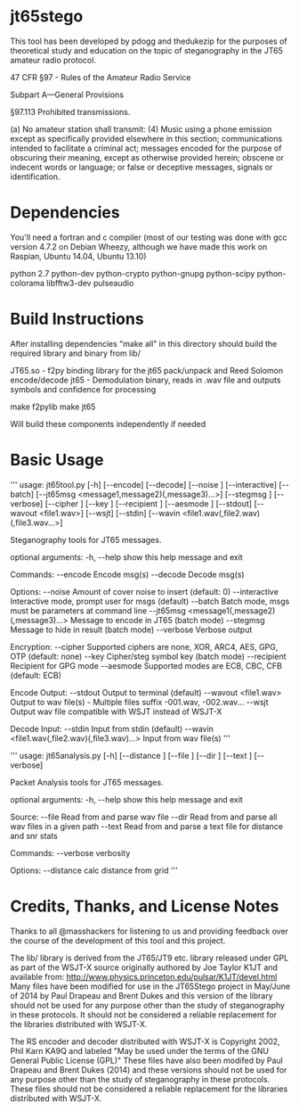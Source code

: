 jt65stego
=========

This tool has been developed by pdogg and thedukezip for the purposes of theoretical study and education on the topic
of steganography in the JT65 amateur radio protocol. 


47 CFR §97 - Rules of the Amateur Radio Service

Subpart A—General Provisions

§97.113 Prohibited transmissions.

(a) No amateur station shall transmit:
(4) Music using a phone emission except as specifically provided elsewhere in this section; communications intended to facilitate a criminal act; messages encoded for the purpose of obscuring their meaning, except as otherwise provided herein; obscene or indecent words or language; or false or deceptive messages, signals or identification.

Dependencies
============
You'll need a fortran and c compiler (most of our testing was done with gcc version 4.7.2 on Debian Wheezy, although
we have made this work on Raspian, Ubuntu 14.04, Ubuntu 13.10)

python 2.7 
python-dev
python-crypto
python-gnupg
python-scipy
python-colorama
libfftw3-dev
pulseaudio


Build Instructions
====================

After installing dependencies "make all" in this directory should build the required library and binary from lib/

JT65.so - f2py binding library for the jt65 pack/unpack and Reed Solomon encode/decode
jt65 - Demodulation binary, reads in .wav file and outputs symbols and confidence for processing

make f2pylib
make jt65

Will build these components independently if needed


Basic Usage
===========

'''
usage: jt65tool.py [-h] [--encode] [--decode] [--noise <noise>]
                   [--interactive] [--batch]
                   [--jt65msg <message1,message2)(,message3)...>]
                   [--stegmsg <message>] [--verbose] [--cipher <type>]
                   [--key <key>] [--recipient <user>] [--aesmode <mode>]
                   [--stdout] [--wavout <file1.wav>] [--wsjt] [--stdin]
                   [--wavin <file1.wav(,file2.wav)(,file3.wav...>]

Steganography tools for JT65 messages.

optional arguments:
  -h, --help            show this help message and exit

Commands:
  --encode              Encode msg(s)
  --decode              Decode msg(s)

Options:
  --noise <noise>       Amount of cover noise to insert (default: 0)
  --interactive         Interactive mode, prompt user for msgs (default)
  --batch               Batch mode, msgs must be parameters at command line
  --jt65msg <message1(,message2)(,message3)...>
                        Message to encode in JT65 (batch mode)
  --stegmsg <message>   Message to hide in result (batch mode)
  --verbose             Verbose output

Encryption:
  --cipher <type>       Supported ciphers are none, XOR, ARC4, AES, GPG, OTP
                        (default: none)
  --key <key>           Cipher/steg symbol key (batch mode)
  --recipient <user>    Recipient for GPG mode
  --aesmode <mode>      Supported modes are ECB, CBC, CFB (default: ECB)

Encode Output:
  --stdout              Output to terminal (default)
  --wavout <file1.wav>  Output to wav file(s) - Multiple files suffix
                        -001.wav, -002.wav...
  --wsjt                Output wav file compatible with WSJT instead of WSJT-X

Decode Input:
  --stdin               Input from stdin (default)
  --wavin <file1.wav(,file2.wav)(,file3.wav)...>
                        Input from wav file(s)
'''

'''
usage: jt65analysis.py [-h] [--distance <gridloc>] [--file <filename>]
                       [--dir <dirname>] [--text <textfile>] [--verbose]

Packet Analysis tools for JT65 messages.

optional arguments:
  -h, --help            show this help message and exit

Source:
  --file <filename>     Read from and parse wav file
  --dir <dirname>       Read from and parse all wav files in a given path
  --text <textfile>     Read from and parse a text file for distance and snr
                        stats

Commands:
  --verbose             verbosity

Options:
  --distance <gridloc>  calc distance from grid
'''


Credits, Thanks, and License Notes
==================================

Thanks to all @masshackers for listening to us and providing feedback over the course of the development of this tool
and this project.

The lib/ library is derived from the JT65/JT9 etc. library released under GPL as part of the WSJT-X source
originally authored by Joe Taylor K1JT and available from: http://www.physics.princeton.edu/pulsar/K1JT/devel.html
Many files have been modified for use in the JT65Stego project in May/June of 2014 by
Paul Drapeau and Brent Dukes and this version of the library should not be used for any purpose
other than the study of steganography in these protocols. It should not be considered a reliable replacement
for the libraries distributed with WSJT-X.

The RS encoder and decoder distributed with WSJT-X is Copyright 2002, Phil Karn KA9Q and labeled "May be used under the terms of the 
GNU General Public License (GPL)" These files have also been modifed by Paul Drapeau and Brent Dukes (2014) and these versions
should not be used for any purpose other than the study of steganography in these protocols. These files should not be considered
a reliable replacement for the libraries distributed with WSJT-X.
